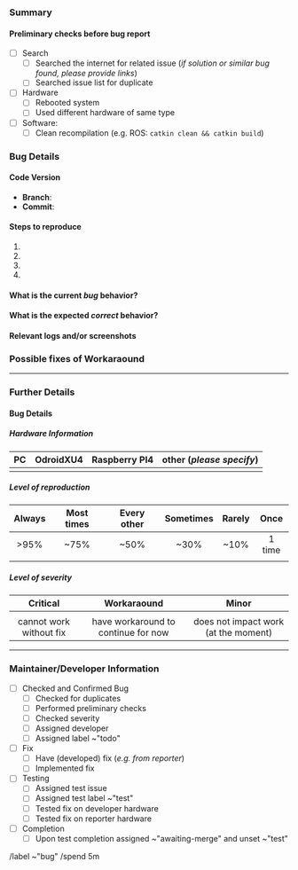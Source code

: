 <!-- These comments are not displayed in the final report. -->

### Summary
<!-- Summarize the bug encountered concisely.-->

#### Preliminary checks before bug report
- [ ] Search
  - [ ] Searched the internet for related issue (_if solution or similar bug found, please provide links_)
  - [ ] Searched issue list for duplicate
- [ ] Hardware
  - [ ] Rebooted system
  - [ ] Used different hardware of same type
- [ ] Software:
  - [ ] Clean recompilation (e.g. ROS: `catkin clean && catkin build`)

### Bug Details
#### Code Version
- **Branch**: <!-- the branch this bug occurred on -->
- **Commit**: <!-- the commit hash this bug occurred on (8 digits are sufficient) -->

#### Steps to reproduce
<!-- How one can reproduce the issue - this is **very** important -->

1. <!-- First I did this -->
2. <!-- Then I did this -->
3. <!-- Then i flipped some tables -->
4. <!-- `(╯°□°）╯︵ ┻━┻` -->

#### What is the current *bug* behavior?
<!-- What actually happens -->

#### What is the expected *correct* behavior?
<!-- What you should see instead -->

#### Relevant logs and/or screenshots
<!--
  Paste any relevant logs or screenshots_)

  Please use code blocks (\`\`\`) to format console output, logs, and code as it's tough to read otherwise.

  If you can, link to the line of code that might be responsible for the problem.
-->

### Possible fixes of Workaraound
<!-- Please specify, if you have any suggestions on how to fix the bug. -->

---

### Further Details
<!--Please fill out the form below by placing a `X` in the relevant column. This helps the developers and maintainers to access the required information faster. -->

#### Bug Details
##### Hardware Information
| PC | OdroidXU4 | Raspberry PI4 | other (_please specify_)  |
|:--:|:---------:|:-------------:|:-------------------------:|
|    |           |               |                           |

##### Level of reproduction
| Always | Most times | Every other | Sometimes | Rarely | Once   |
|:------:|:----------:|:-----------:|:---------:|:------:|:------:|
| >95%   | ~75%       | ~50%        | ~30%      | ~10%   | 1 time |
|        |            |             |           |        |        |

##### Level of severity
| Critical | Workaraound | Minor |
|:--------:|:-----------:|:-----:|
|          |             |       |
| cannot work without fix | have workaround to continue for now | does not impact work (at the moment) |

---

### Maintainer/Developer Information
<!-- THIS SECTION IS FOR THE PROJECT MAINTAINER ONLY!!!! -->

- [ ] Checked and Confirmed Bug
  - [ ] Checked for duplicates
  - [ ] Performed preliminary checks
  - [ ] Checked severity
  - [ ] Assigned developer
  - [ ] Assigned label ~"todo"
- [ ] Fix
  - [ ] Have (developed) fix (_e.g. from reporter_)
  - [ ] Implemented fix
- [ ] Testing
  - [ ] Assigned test issue
  - [ ] Assigned test label ~"test"
  - [ ] Tested fix on developer hardware
  - [ ] Tested fix on reporter hardware
- [ ] Completion
  - [ ] Upon test completion assigned ~"awaiting-merge" and unset ~"test"

/label ~"bug"
/spend 5m
